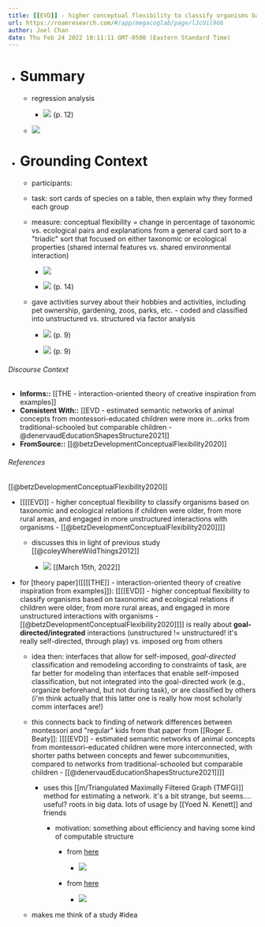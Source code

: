 ```yaml
---
title: [[EVD]] - higher conceptual flexibility to classify organisms based on taxonomic and ecological relations if children were older, from more rural areas, and engaged in more unstructured interactions with organisms - [[@betzDevelopmentConceptualFlexibility2020]]
url: https://roamresearch.com/#/app/megacoglab/page/lJcUil9G6
author: Joel Chan
date: Thu Feb 24 2022 10:11:11 GMT-0500 (Eastern Standard Time)
---
```


- # Summary

    - regression analysis

        - ![](https://firebasestorage.googleapis.com/v0/b/firescript-577a2.appspot.com/o/imgs%2Fapp%2Fmegacoglab%2FlaConjEW-m.png?alt=media&token=da15cd8c-94c0-4f02-9ad9-d45c94c2ba87) (p. 12)

    - ![](https://firebasestorage.googleapis.com/v0/b/firescript-577a2.appspot.com/o/imgs%2Fapp%2Fmegacoglab%2FoyLvbZQ4Bg.png?alt=media&token=c8787ee1-fb25-4410-9c4a-40766eb55fd6)
- # Grounding Context

    - participants:

    - task: sort cards of species on a table, then explain why they formed each group

    - measure: conceptual flexibility = change in percentage of taxonomic vs. ecological pairs and explanations from a general card sort to a "triadic" sort that focused on either taxonomic or ecological properties (shared internal features vs. shared environmental interaction)

        - ![](https://firebasestorage.googleapis.com/v0/b/firescript-577a2.appspot.com/o/imgs%2Fapp%2Fmegacoglab%2FP1qRqaO0N1.png?alt=media&token=abd77885-6978-46ae-b8db-64fd776fc3f3)

        - ![](https://firebasestorage.googleapis.com/v0/b/firescript-577a2.appspot.com/o/imgs%2Fapp%2Fmegacoglab%2FV2_BDqDoMn.png?alt=media&token=cb8c01ed-73e8-449f-b430-82f30b894a29) (p. 14)

    - gave activities survey about their hobbies and activities, including pet ownership, gardening, zoos, parks, etc. - coded and classified into unstructured vs. structured via factor analysis

        - ![](https://firebasestorage.googleapis.com/v0/b/firescript-577a2.appspot.com/o/imgs%2Fapp%2Fmegacoglab%2FjUiYMGLLbU.png?alt=media&token=ed92e694-566c-4a7d-a21b-7594ae3d4b82) (p. 9)

        - ![](https://firebasestorage.googleapis.com/v0/b/firescript-577a2.appspot.com/o/imgs%2Fapp%2Fmegacoglab%2F4neI4i8wiB.png?alt=media&token=6c7daef7-bc96-4848-b5f5-7e1c24d96dbf) (p. 9)

###### Discourse Context

- **Informs::** [[THE - interaction-oriented theory of creative inspiration from examples]]
- **Consistent With::** [[EVD - estimated semantic networks of animal concepts from montessori-educated children were more in...orks from traditional-schooled but comparable children - @denervaudEducationShapesStructure2021]]
- **FromSource::** [[@betzDevelopmentConceptualFlexibility2020]]

###### References

[[@betzDevelopmentConceptualFlexibility2020]]

- [[[[EVD]] - higher conceptual flexibility to classify organisms based on taxonomic and ecological relations if children were older, from more rural areas, and engaged in more unstructured interactions with organisms - [[@betzDevelopmentConceptualFlexibility2020]]]]

    - discusses this in light of previous study [[@coleyWhereWildThings2012]]

        - ![](https://firebasestorage.googleapis.com/v0/b/firescript-577a2.appspot.com/o/imgs%2Fapp%2Fmegacoglab%2FtY3Af963Xs.png?alt=media&token=a0e85c92-110a-4ced-98b9-fa94986c034f)
[[March 15th, 2022]]

- for [theory paper]([[[[THE]] - interaction-oriented theory of creative inspiration from examples]]): [[[[EVD]] - higher conceptual flexibility to classify organisms based on taxonomic and ecological relations if children were older, from more rural areas, and engaged in more unstructured interactions with organisms - [[@betzDevelopmentConceptualFlexibility2020]]]] is really about **goal-directed/integrated** interactions (unstructured != unstructured! it's really self-directed, through play) vs. imposed org from others

    - idea then: interfaces that allow for self-imposed, *goal-directed* classification and remodeling according to constraints of task, are far better for modeling than interfaces that enable self-imposed classification, but not integrated into the goal-directed work (e.g., organize beforehand, but not during task), or are classified by others (i'm think actually that this latter one is really how most scholarly comm interfaces are!)

    - this connects back to finding of network differences between montessori and "regular" kids from that paper from [[Roger E. Beaty]]: [[[[EVD]] - estimated semantic networks of animal concepts from montessori-educated children were more interconnected, with shorter paths between concepts and fewer subcommunities, compared to networks from traditional-schooled but comparable children - [[@denervaudEducationShapesStructure2021]]]]

        - uses this [[m/Triangulated Maximally Filtered Graph (TMFG)]] method for estimating a network. it's a bit strange, but seems.... useful? roots in big data. lots of usage by [[Yoed N. Kenett]] and friends

            - motivation: something about efficiency and having some kind of computable structure

                - from [here](https://link.springer.com/article/10.3758/s13428-018-1032-9)

                    - ![](https://firebasestorage.googleapis.com/v0/b/firescript-577a2.appspot.com/o/imgs%2Fapp%2Fmegacoglab%2FS9htkrUjpQ.png?alt=media&token=3c08566a-f7f4-483a-96c1-0e9d1284a761)

                - from [here](https://journals.sagepub.com/doi/10.1002/per.2157)

                    - ![](https://firebasestorage.googleapis.com/v0/b/firescript-577a2.appspot.com/o/imgs%2Fapp%2Fmegacoglab%2FTktx1l4kEY.png?alt=media&token=c64bfbfc-11c0-44a1-9823-5419401c83dc)

    - makes me think of a study #idea
